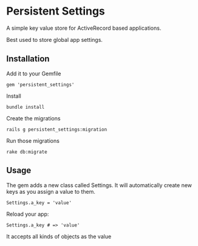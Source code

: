 # Persistent Settings

A simple key value store for ActiveRecord based applications.

Best used to store global app settings.

## Installation

Add it to your Gemfile

    gem 'persistent_settings'

Install

    bundle install

Create the migrations

    rails g persistent_settings:migration

Run those migrations

    rake db:migrate

## Usage

The gem adds a new class called Settings. It will automatically create new
keys as you assign a value to them.

    Settings.a_key = 'value'

Reload your app:

    Settings.a_key # => 'value'

It accepts all kinds of objects as the value


